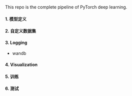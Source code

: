 This repo is the complete pipeline of PyTorch deep learning.

#### 1. 模型定义

#### 2. 自定义数据集

#### 3. Logging

- wandb

#### 4. Visualization

#### 5. 训练

#### 6. 测试